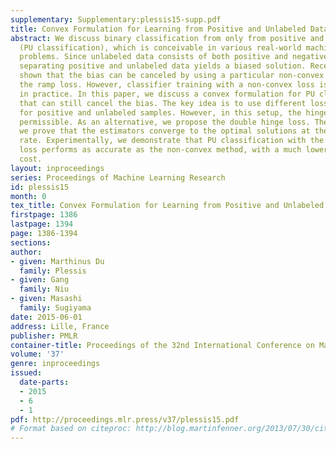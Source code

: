 ```yaml
---
supplementary: Supplementary:plessis15-supp.pdf
title: Convex Formulation for Learning from Positive and Unlabeled Data
abstract: We discuss binary classification from only from positive and unlabeled data
  (PU classification), which is conceivable in various real-world machine learning
  problems. Since unlabeled data consists of both positive and negative data, simply
  separating positive and unlabeled data yields a biased solution. Recently, it was
  shown that the bias can be canceled by using a particular non-convex loss such as
  the ramp loss. However, classifier training with a non-convex loss is not straightforward
  in practice. In this paper, we discuss a convex formulation for PU classification
  that can still cancel the bias. The key idea is to use different loss functions
  for positive and unlabeled samples. However, in this setup, the hinge loss is not
  permissible. As an alternative, we propose the double hinge loss. Theoretically,
  we prove that the estimators converge to the optimal solutions at the optimal parametric
  rate. Experimentally, we demonstrate that PU classification with the double hinge
  loss performs as accurate as the non-convex method, with a much lower computational
  cost.
layout: inproceedings
series: Proceedings of Machine Learning Research
id: plessis15
month: 0
tex_title: Convex Formulation for Learning from Positive and Unlabeled Data
firstpage: 1386
lastpage: 1394
page: 1386-1394
sections: 
author:
- given: Marthinus Du
  family: Plessis
- given: Gang
  family: Niu
- given: Masashi
  family: Sugiyama
date: 2015-06-01
address: Lille, France
publisher: PMLR
container-title: Proceedings of the 32nd International Conference on Machine Learning
volume: '37'
genre: inproceedings
issued:
  date-parts:
  - 2015
  - 6
  - 1
pdf: http://proceedings.mlr.press/v37/plessis15.pdf
# Format based on citeproc: http://blog.martinfenner.org/2013/07/30/citeproc-yaml-for-bibliographies/
---
```


